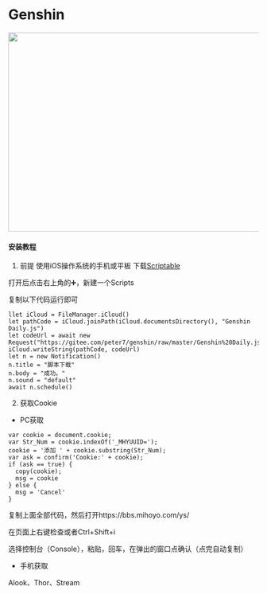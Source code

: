 # Genshin
<img src="https://genshin-card.getloli.com/rand/287266572.png" width="800" height="400" >

#### 安装教程
1.  前提
使用iOS操作系统的手机或平板
下载[Scriptable](https://apps.apple.com/cn/app/scriptable/id1405459188)

打开后点击右上角的➕，新建一个Scripts

复制以下代码运行即可

```
llet iCloud = FileManager.iCloud()
let pathCode = iCloud.joinPath(iCloud.documentsDirectory(), "Genshin Daily.js")
let codeUrl = await new Request("https://gitee.com/peter7/genshin/raw/master/Genshin%20Daily.js").loadString()
iCloud.writeString(pathCode, codeUrl)
let n = new Notification()
n.title = "脚本下载"
n.body = "成功。"
n.sound = "default"
await n.schedule()
```

2.  获取Cookie
- PC获取
```
var cookie = document.cookie;
var Str_Num = cookie.indexOf('_MHYUUID=');
cookie = '添加 ' + cookie.substring(Str_Num);
var ask = confirm('Cookie:' + cookie);
if (ask == true) {
  copy(cookie);
  msg = cookie
} else {
  msg = 'Cancel'
}
```
复制上面全部代码，然后打开https://bbs.mihoyo.com/ys/

在页面上右键检查或者Ctrl+Shift+i

选择控制台（Console），粘贴，回车，在弹出的窗口点确认（点完自动复制）

- 手机获取

Alook、Thor、Stream
